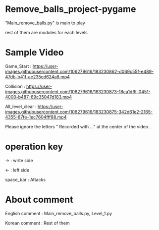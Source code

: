 # Remove_balls_project-pygame
"Main_remove_balls.py" is main to play

rest of them are modules for each levels

# Sample Video
Game_Start :
https://user-images.githubusercontent.com/106279616/183230862-d069c55f-e489-47db-b41f-ae235ed624a8.mp4

Collision :
https://user-images.githubusercontent.com/106279616/183230873-18ca1d6f-0451-4000-b487-69c35047d183.mp4

All_level_clear :
https://user-images.githubusercontent.com/106279616/183230875-342d61e2-2165-4355-87fe-1ec7604fff88.mp4

Please ignore the letters " Recorded with ..." at the center of the video..

# operation key 
→ : write side

← : left side

space_bar : Attacks


# About comment
English comment : Main_remove_balls.py, Level_1.py

Korean comment : Rest of them


